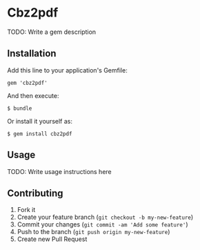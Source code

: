 # Cbz2pdf

TODO: Write a gem description

## Installation

Add this line to your application's Gemfile:

    gem 'cbz2pdf'

And then execute:

    $ bundle

Or install it yourself as:

    $ gem install cbz2pdf

## Usage

TODO: Write usage instructions here

## Contributing

1. Fork it
2. Create your feature branch (`git checkout -b my-new-feature`)
3. Commit your changes (`git commit -am 'Add some feature'`)
4. Push to the branch (`git push origin my-new-feature`)
5. Create new Pull Request
